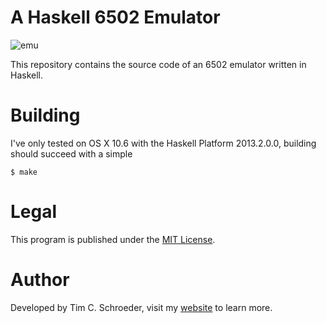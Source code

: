 
# A Haskell 6502 Emulator

![emu](https://raw.github.com/blitzcode/haskell-6502/master/screenshot.png)

This repository contains the source code of an 6502 emulator written in Haskell.

# Building

I've only tested on OS X 10.6 with the Haskell Platform 2013.2.0.0, building should succeed with a simple

    $ make

# Legal

This program is published under the [MIT License][mit].

[mit]:http://en.wikipedia.org/wiki/MIT_License

# Author

Developed by Tim C. Schroeder, visit my [website][blitzcode] to learn more.

[blitzcode]:http://www.blitzcode.net

